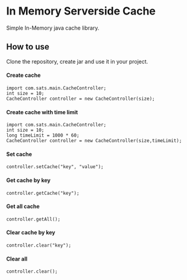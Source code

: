 # In Memory Serverside Cache
Simple In-Memory java cache library.
<br>
## How to use
Clone the repository, create jar and use it in your project.
<br>

#### Create cache
```
import com.sats.main.CacheController;
int size = 10;
CacheController controller = new CacheController(size);
```

#### Create cache with time limit
```
import com.sats.main.CacheController;
int size = 10;
long timeLimit = 1000 * 60;
CacheController controller = new CacheController(size,timeLimit);
```
#### Set cache
```
controller.setCache("key", "value");
```
#### Get cache by key
```
controller.getCache("key");
```
#### Get all cache
```
controller.getAll();
```
#### Clear cache by key
```
controller.clear("key");
```
#### Clear all
```
controller.clear();
```
